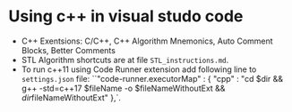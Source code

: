 # Using c++ in visual studo code
- C++ Exentsions:  C/C++, C++ Algorithm Mnemonics, Auto Comment Blocks, Better Comments
- STL Algorithm shortcuts are at file `STL_instructions.md`.
- To run c++11 using Code Runner extension add following line to `settings.json` file:
``"code-runner.executorMap" : { "cpp" : "cd $dir && g++ -std=c++17 $fileName -o $fileNameWithoutExt && $dir$fileNameWithoutExt" },`.
